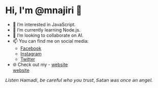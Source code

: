 # Hi, I'm @mnajiri 👋

- 👀 I’m interested in JavaScript.
- 🌱 I’m currently learning Node.js.
- 💞️ I’m looking to collaborate on AI.
- 📫 You can find me on social media:
  - [Facebook](https://www.facebook.com/mdwabblog)
  - [Instagram](https://www.instagram.com/mdwabblog)
  - [Twitter](https://twitter.com/mdwabblog)  
- 🌐 Check out my -
 [website](https://mnajiri.github.io)  
 [website](https://mdwab.blogspot.com)  

𝘓𝘪𝘴𝘵𝘦𝘯 𝘏𝘢𝘮𝘢𝘥𝘪, 𝘣𝘦 𝘤𝘢𝘳𝘦𝘧𝘶𝘭 𝘸𝘩𝘰 𝘺𝘰𝘶 𝘵𝘳𝘶𝘴𝘵, 𝘚𝘢𝘵𝘢𝘯 𝘸𝘢𝘴 𝘰𝘯𝘤𝘦 𝘢𝘯 𝘢𝘯𝘨𝘦𝘭.

